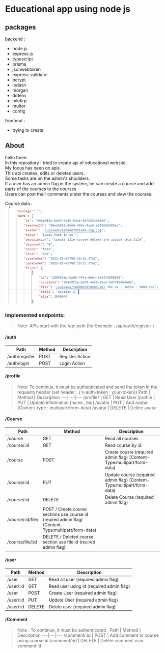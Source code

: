 # Educational app using node js


## packages 
backend : 

- node js 
- express js 
- typescript 
- prisma 
- jsonwebtoken 
- express-validator 
- bcrypt 
- lodash 
- morgan 
- dotenv 
- mkdirp 
- multer 
- config 

frontend : 
- trying to create 

## About 



hello there\
In this repository I tried to create api of educational website.\
My focus has been on apis.\
This api creates, edits or deletes users.\
Some tasks are on the admin's shoulders.\
If a user has an admin flag in the system, he can create a course and add parts of the courses to the courses.\
Users can post their comments under the courses and view the courses.

Course data :\
![alt text](./files/courseData.PNG)



### Implemented endpoints:
>Note: APIs start with the /api path (for Example : /api/auth/register )
#### /auth 
Path | Method | Description
---|---|--- 
/auth/register | POST | Register Action
/auth/login | POST | Login Action



#### /profile 
>Note: To continue, it must be authenticated and send the token in the requests header (set header : {'x-auth-token : your-token})
Path | Method | Description
---|---|--- 
/profile/ | GET | Read User 
/profile | PUT | Update infotmation [name , bio]
/avatar | PUT | Add avatar (Content-type : multipart/form-data)
/avatar | DELETE | Delete avatar 



#### /Course

Path | Method | Description
---|---|--- 
/course | GET | Read all courses 
/course/:id | GET | Read course by id
/course | POST | Create cousre (required admin flag) (Content-Type:multipart/form-data)
/course/:id | PUT | Update course (required admin flag) (Content-Type:multipart/form-data)
/course/:id | DELETE | Delete Course (required admin flag) 
/course/:id/file/ | POST / Create course sections use course id (reuired admin flag) (Content-Type:multipart/form-data)
/course/file/:id | DELETE / Deleted course section use file id (reuired admin flag)


#### /user

Path | Method | Description
---|---|--- 
/user | GET | Read all user (required admin flag)
/user/:id | GET | Read user using id (required admin flag)
/user | POST | Create User (required admin flag)
/user/:id | PUT | Update User (required admin flag)
/user/:id | DELETE | Delete user (required admin flag)


#### /Comment
>Note : To continue, it must be authenticated .
Path | Method | Description
---|---|--- 
/comment/:id | POST | Add comment to course using course id 
/comment/:id | DELETE | Delete comment usin comment id 

